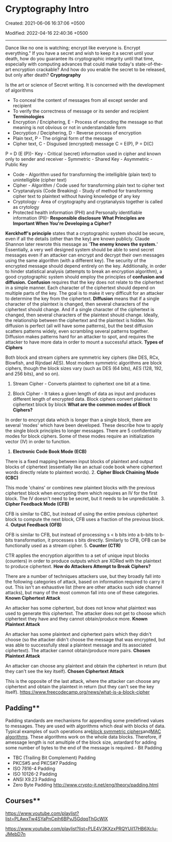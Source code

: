# Cryptography Intro

Created: 2021-06-06 16:37:06 +0500

Modified: 2022-04-16 22:40:36 +0500

---

Dance like no one is watching; encrypt like everyone is. Encrypt everything."
If you have a secret and wish to keep it a secret until your death, how do you guarantee its cryptographic integrity until that time, especially with computing advances that could make today's state-of-the-art encryption crackable? And how do you enable the secret to be released, but only after death?
**Cryptography**

Is the art or science of Secret writing. It is concerned with the development of algorithms
-   To conceal the content of messages from all except sender and recipient
-   To verify the correctness of message or its sender and recipient
**Terminologies**
-   Encryption / Enciphering, E - Process of encoding the message so that meaning is not obvious or not in understandable form
-   Decryption / Deciphering, D - Reverse process of encryption
-   Plain text, P - The original form of the message
-   Cipher text, C - Disguised (encrypted) message
C = E(P), P = D(C)

P = D (E (P))-   Key - Critical (secret) information used in cipher and known only to sender and receiver
    -   Symmetric - Shared Key
    -   Asymmetric - Public Key
-   Code - Algorithm used for transforming the intelligible (plain text) to unintelligible (cipher text)
-   Cipher - Algorithm / Code used for transforming plain text to cipher text
-   Cryptanalysis (Code Breaking) - Study of method for transforming cipher text to plaintext without having knowledge of any key
-   Cryptology - Area of cryptography and cryptanalysis together is called as crytology
-   Protected health information (PHI) and Personally identifiable information (PII)-   **Responsible disclosure**
**What Principles are Important When You're Developing a Cipher?**

**Kerckhoff's principle** states that a cryptographic system should be secure, even if all the details (other than the key) are known publicly. Claude Shannon later rewrote this message as '**The enemy knows the system.**'
Essentially, a very well designed system should be able to send secret messages even if an attacker can encrypt and decrypt their own messages using the same algorithm (with a different key). The security of the encrypted message should depend entirely on the key.
Additionally, in order to hinder statistical analysis (attempts to break an encryption algorithm), a good cryptographic system should employ the principles of **confusion and diffusion.**
**Confusion** requires that the key does not relate to the ciphertext in a simple manner. Each character of the ciphertext should depend on multiple parts of the key. The goal is to make it very difficult for an attacker to determine the key from the ciphertext.
**Diffusion** means that if a single character of the plaintext is changed, then several characters of the ciphertext should change. And if a single character of the ciphertext is changed, then several characters of the plaintext should change.
Ideally, the relationship between the ciphertext and the plaintext is hidden. No diffusion is perfect (all will have some patterns), but the best diffusion scatters patterns widely, even scrambling several patterns together.
Diffusion makes patterns hard for an attacker to spot, and requires the attacker to have more data in order to mount a successful attack.
**Types of Ciphers**

Both block and stream ciphers are symmetric key ciphers (like DES, RCx, Blowfish, and Rijndael AES).
Most modern symmetric algorithms are block ciphers, though the block sizes vary (such as DES (64 bits), AES (128, 192, and 256 bits), and so on).
1.  Stream Cipher - Converts plaintext to ciphertext one bit at a time.

2.  Block Cipher - It takes a given length of data as input and produces different length of encrypted data. Block ciphers convert plaintext to ciphertext block by block
**What are the common modes of Block Ciphers?**

In order to encrypt data which is longer than a single block, there are several 'modes' which have been developed. These describe how to apply the single block principles to longer messages.
There are 5 confidentiality modes for block ciphers. Some of these modes require an initialization vector (IV) in order to function.
1.  **Electronic Code Book Mode (ECB)**

There is a fixed mapping between input blocks of plaintext and output blocks of ciphertext (essentially like an actual code book where ciphertext words directly relate to plaintext words).
2.  **Cipher Block Chaining Mode (CBC)**

This mode 'chains' or combines new plaintext blocks with the previous ciphertext block when encrypting them which requires an IV for the first block. The IV doesn't need to be secret, but it needs to be unpredictable.
3.  **Cipher Feedback Mode (CFB)**

CFB is similar to CBC, but instead of using the entire previous ciphertext block to compute the next block, CFB uses a fraction of the previous block.
4.  **Output Feedback (OFB)**

OFB is similar to CFB, but instead of processing s < b bits into a b-bits to b-bits transformation, it processes s bits directly. Similarly to CFB, OFB can be functionally used as a stream cipher.
5.  **Counter (CTR)**

CTR applies the encryption algorithm to a set of unique input blocks (counters) in order to produce outputs which are XORed with the plaintext to produce ciphertext.
**How do Attackers Attempt to Break Ciphers?**

There are a number of techniques attackers use, but they broadly fall into the following categories of attack, based on information required to carry it out.
This isn't an exhaustive list (there are other attacks such side channel attacks), but many of the most common fall into one of these categories.
**Known Ciphertext Attack**

An attacker has some ciphertext, but does not know what plaintext was used to generate this ciphertext. The attacker does not get to choose which ciphertext they have and they cannot obtain/produce more.
**Known Plaintext Attack**

An attacker has some plaintext and ciphertext pairs which they didn't choose (so the attacker didn't choose the message that was encrypted, but was able to successfully steal a plaintext message and its associated ciphertext). The attacker cannot obtain/produce more pairs.
**Chosen Plaintext Attack**

An attacker can choose any plaintext and obtain the ciphertext in return (but they can't see the key itself).
**Chosen Ciphertext Attack**

This is the opposite of the last attack, where the attacker can choose any ciphertext and obtain the plaintext in return (but they can't see the key itself).
<https://www.freecodecamp.org/news/what-is-a-block-cipher>

## Padding**

Padding standards are mechanisms for appending some predefined values to messages. They are used with algorithms which deal with blocks of data. Typical examples of such operations are[block symmetric ciphers](http://www.crypto-it.net/eng/symmetric/index.html)and[MAC algorithms](http://www.crypto-it.net/eng/theory/mac.html). These algorithms work on the whole data blocks. Therefore, if amessage length is not amultiple of the block size, astardard for adding some number of bytes to the end of the message is required.-   Bit Padding
-   TBC (Trailing Bit Complement) Padding
-   PKCS#5 and PKCS#7 Padding
-   ISO 7816-4 Padding
-   ISO 10126-2 Padding
-   ANSI X9.23 Padding
-   Zero Byte Padding
<http://www.crypto-it.net/eng/theory/padding.html>

## Courses**

<https://www.youtube.com/playlist?list=PLAwxTw4SYaPnCeih6BPvJ5GdqqThGcWlX>

<https://www.youtube.com/playlist?list=PLE4V3KXzxPRQYUil17HB6XcIu-JMebD7n>
